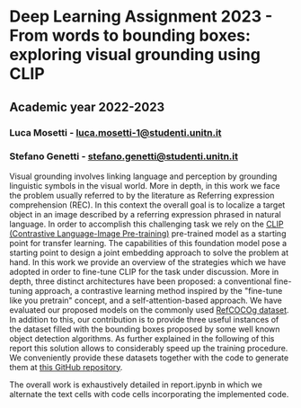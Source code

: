 # Deep Learning Assignment 2023 - From words to bounding boxes: exploring visual grounding using CLIP
## Academic year 2022-2023
### Luca Mosetti - luca.mosetti-1@studenti.unitn.it
### Stefano Genetti - stefano.genetti@studenti.unitn.it

Visual grounding involves linking language and perception by grounding linguistic symbols in the visual world. More in depth, in this work we face the problem usually referred to by the literature as Referring expression comprehension (REC). In this context the overall goal is to localize a target object in an image described by a referring expression phrased in natural language. In order to accomplish this challenging task we rely on the [CLIP (Contrastive Language-Image Pre-training)](https://colab.research.google.com/corgiredirector?site=https%3A%2F%2Farxiv.org%2Fabs%2F2103.00020) pre-trained model as a starting point for transfer learning. The capabilities of this foundation model pose a starting point to design a joint embedding approach to solve the problem at hand. In this work we provide an overview of the strategies which we have adopted in order to fine-tune CLIP for the task under discussion.
More in depth, three distinct architectures have been proposed: a conventional fine-tuning approach, a contrastive learning method inspired by the "fine-tune like you pretrain" concept, and a self-attention-based approach.
We have evaluated our proposed models on the commonly used [RefCOCOg dataset](https://colab.research.google.com/corgiredirector?site=https%3A%2F%2Farxiv.org%2Fabs%2F1608.00272). In addition to this, our contribution is to provide three useful instances of the dataset filled with the bounding boxes proposed by some well known object detection algorithms. As further explained in the following of this report this solution allows to considerably speed up the training procedure. We conveniently provide these datasets together with the code to generate them at [this GitHub repository](https://github.com/StefanoGenettiUniTN/refcocog-augmentation).<br>

The overall work is exhaustively detailed in report.ipynb in which we alternate the text cells with code cells incorporating the implemented code.
